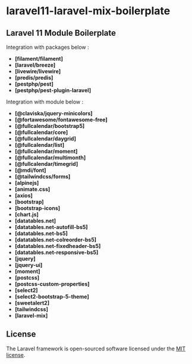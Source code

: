 # laravel11-laravel-mix-boilerplate

## Laravel 11 Module Boilerplate

Integration with packages below :
 - **[filament/filament]**
 - **[laravel/breeze]**
 - **[livewire/livewire]**
 - **[predis/predis]**
 - **[pestphp/pest]**
 - **[pestphp/pest-plugin-laravel]**

Integration with module below :

 - **[@claviska/jquery-minicolors]**
 - **[@fortawesome/fontawesome-free]**
 - **[@fullcalendar/bootstrap5]**
 - **[@fullcalendar/core]**
 - **[@fullcalendar/daygrid]**
 - **[@fullcalendar/list]**
 - **[@fullcalendar/moment]**
 - **[@fullcalendar/multimonth]**
 - **[@fullcalendar/timegrid]**
 - **[@mdi/font]**
 - **[@tailwindcss/forms]**
 - **[alpinejs]**
 - **[animate.css]**
 - **[axios]**
 - **[bootstrap]**
 - **[bootstrap-icons]**
 - **[chart.js]**
 - **[datatables.net]**
 - **[datatables.net-autofill-bs5]**
 - **[datatables.net-bs5]**
 - **[datatables.net-colreorder-bs5]**
 - **[datatables.net-fixedheader-bs5]**
 - **[datatables.net-responsive-bs5]**
 - **[jquery]**
 - **[jquery-ui]**
 - **[moment]**
 - **[postcss]**
 - **[postcss-custom-properties]**
 - **[select2]**
 - **[select2-bootstrap-5-theme]**
 - **[sweetalert2]**
 - **[tailwindcss]**
 - **[laravel-mix]**

## License

The Laravel framework is open-sourced software licensed under the [MIT license](https://opensource.org/licenses/MIT).
